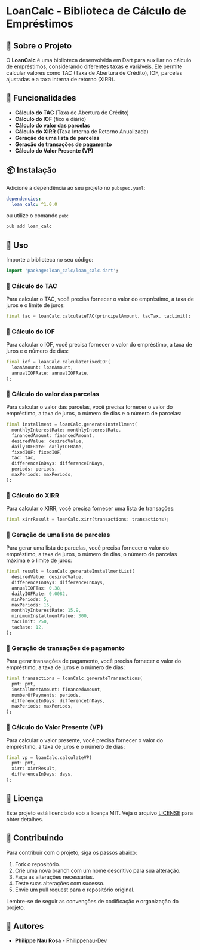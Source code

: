 # LoanCalc - Biblioteca de Cálculo de Empréstimos

## 📌 Sobre o Projeto

O **LoanCalc** é uma biblioteca desenvolvida em Dart para auxiliar no cálculo de empréstimos, considerando diferentes taxas e variáveis. Ele permite calcular valores como TAC (Taxa de Abertura de Crédito), IOF, parcelas ajustadas e a taxa interna de retorno (XIRR).

## 🚀 Funcionalidades

- **Cálculo do TAC** (Taxa de Abertura de Crédito)
- **Cálculo do IOF** (fixo e diário)
- **Cálculo do valor das parcelas**
- **Cálculo do XIRR** (Taxa Interna de Retorno Anualizada)
- **Geração de uma lista de parcelas**
- **Geração de transações de pagamento**
- **Cálculo do Valor Presente (VP)**

## 📦 Instalação

Adicione a dependência ao seu projeto no `pubspec.yaml`:

```yaml
dependencies:
  loan_calc: ^1.0.0
```
 ou utilize o comando `pub`:
 
```bash
pub add loan_calc

```

## 📝 Uso

Importe a biblioteca no seu código:

```dart
import 'package:loan_calc/loan_calc.dart';
```

### 🔖 Cálculo do TAC

Para calcular o TAC, você precisa fornecer o valor do empréstimo, a taxa de juros e o limite de juros:

```dart
final tac = loanCalc.calculateTAC(principalAmount, tacTax, tacLimit);
```

### 🔖 Cálculo do IOF

Para calcular o IOF, você precisa fornecer o valor do empréstimo, a taxa de juros e o número de dias:

```dart
final iof = loanCalc.calculateFixedIOF(
  loanAmount: loanAmount,
  annualIOFRate: annualIOFRate,
);
```

### 🔖 Cálculo do valor das parcelas

Para calcular o valor das parcelas, você precisa fornecer o valor do empréstimo, a taxa de juros, o número de dias e o número de parcelas:

```dart
final installment = loanCalc.generateInstallment(
  monthlyInterestRate: monthlyInterestRate,
  financedAmount: financedAmount,
  desiredValue: desiredValue,
  dailyIOFRate: dailyIOFRate,
  fixedIOF: fixedIOF,
  tac: tac,
  differenceInDays: differenceInDays,
  periods: periods,
  maxPeriods: maxPeriods,
);
```

### 🔖 Cálculo do XIRR

Para calcular o XIRR, você precisa fornecer uma lista de transações:

```dart
final xirrResult = loanCalc.xirr(transactions: transactions);
```

### 🔖 Geração de uma lista de parcelas

Para gerar uma lista de parcelas, você precisa fornecer o valor do empréstimo, a taxa de juros, o número de dias, o número de parcelas máxima e o limite de juros:

```dart
final result = loanCalc.generateInstallmentList(
  desiredValue: desiredValue,
  differenceInDays: differenceInDays,
  annualIOFTax: 0.38,
  dailyIOFRate: 0.0082,
  minPeriods: 5,
  maxPeriods: 15,
  monthlyInterestRate: 15.9,
  minimumInstallmentValue: 300,
  tacLimit: 250,
  tacRate: 12,
);
```

### 🔖 Geração de transações de pagamento

Para gerar transações de pagamento, você precisa fornecer o valor do empréstimo, a taxa de juros e o número de dias:

```dart
final transactions = loanCalc.generateTransactions(
  pmt: pmt,
  installmentAmount: financedAmount,
  numberOfPayments: periods,
  differenceInDays: differenceInDays,
  maxPeriods: maxPeriods,
);
```

### 🔖 Cálculo do Valor Presente (VP)

Para calcular o valor presente, você precisa fornecer o valor do empréstimo, a taxa de juros e o número de dias:

```dart
final vp = loanCalc.calculateVP(
  pmt: pmt,
  xirr: xirrResult,
  differenceInDays: days,
);
```

## 📄 Licença

Este projeto está licenciado sob a licença MIT. Veja o arquivo [LICENSE](LICENSE) para obter detalhes.

## 📜 Contribuindo

Para contribuir com o projeto, siga os passos abaixo:

1. Fork o repositório.
2. Crie uma nova branch com um nome descritivo para sua alteração.
3. Faça as alterações necessárias.
4. Teste suas alterações com sucesso.
5. Envie um pull request para o repositório original.

Lembre-se de seguir as convenções de codificação e organização do projeto.

## 📝 Autores

- **Philippe Nau Rosa** - [Philippenau-Dev](https://github.com/Philippenau-Dev)


